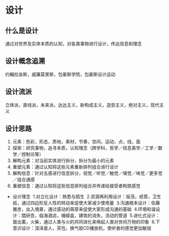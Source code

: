 # 设计
## 什么是设计
通过对世界及实体本质的认知，对各类事物进行设计，传达信息和理念
## 设计概念追溯
约翰拉金斯，威廉莫里斯，包豪斯学院，包豪斯设计运动
## 设计流派
立体派，直线派，未来派，达达主义，新构成主义，造型主义，绝对主义，现代主义
## 设计思路
1. 元素：色彩，形态，质地，素材，节奏，空间，运动，点，线，面
2. 探索：研究事物，追寻本质，认知理念（跨学科，哲学／信息美学／工学／数学／控制论等）
3. 解构元素：对当前实体进行拆分，拆分为最小的元素
4. 重塑元素：通过认知将这些元素重新排列组合进行设计
4. 解构信息：针对五感进行信息拆分，视觉／听觉／触觉／嗅觉／味觉／更多觉／组合通感
5. 重塑信息：通过认知将这些信息排列组合并传递给接受者构筑感觉
 * 设计理念
  1.对立化设计：熟悉与陌生
  2.资源再利用设计：坂茂，纸管，卫生纸，通过四边形反人性的转动来促使大家减少使用量
  3.沟通根本设计：佐藤雅彦，出入境章，通过感动的萌芽来促使大家形成沟通的基础
  4.环境和谐设计：隈研吾，临海酒店，捕蟑盒，建筑的消失，流动的管道
  5.进化式设计：面出薰，火柴，通过人类与火的共同进化来唤起人类对世间万物的印象
  6.下意识设计：深泽直人，茶包，换气扇CD播放机，使听者的感觉更加敏锐
  


